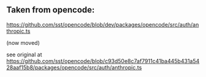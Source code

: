 ## Taken from opencode:

https://github.com/sst/opencode/blob/dev/packages/opencode/src/auth/anthropic.ts

(now moved)

see original at https://github.com/sst/opencode/blob/c93d50e8c7af7911c41ba445b431a5428aaf15b8/packages/opencode/src/auth/anthropic.ts

